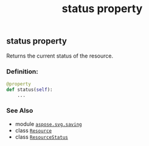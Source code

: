 ﻿---
title: status property
second_title: Aspose.SVG for Python via .NET API References
description: 
type: docs
weight: 100
url: /python-net/aspose.svg.saving/resource/status/
is_root: false
---

## status property


Returns the current status of the resource.
### Definition:
```python
@property
def status(self):
    ...
```

### See Also
* module [`aspose.svg.saving`](../../)
* class [`Resource`](/svg/python-net/aspose.svg.saving/resource)
* class [`ResourceStatus`](/svg/python-net/aspose.svg.saving/resourcestatus)
